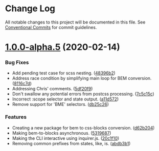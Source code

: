 # Change Log

All notable changes to this project will be documented in this file.
See [Conventional Commits](https://conventionalcommits.org) for commit guidelines.

# [1.0.0-alpha.5](https://github.com/linkedin/css-blocks/tree/master/packages/%40css-blocks/bem-to-blocks/compare/v1.0.0-alpha.4...v1.0.0-alpha.5) (2020-02-14)


### Bug Fixes

* Add pending test case for scss nesting. ([48396b2](https://github.com/linkedin/css-blocks/tree/master/packages/%40css-blocks/bem-to-blocks/commit/48396b2f6e26beb6d7614f061dfe1ef83cf1b81a))
* Address race condition by simplifying main loop for BEM conversion. ([8116c7d](https://github.com/linkedin/css-blocks/tree/master/packages/%40css-blocks/bem-to-blocks/commit/8116c7d652d7a4f242ea54329f3d8d9da25c45a8))
* Addressing Chris' comments. ([5df20f9](https://github.com/linkedin/css-blocks/tree/master/packages/%40css-blocks/bem-to-blocks/commit/5df20f98c5e3b99273658d0ef99cd22a745769ed))
* Don't swallow any potential errors from postcss processing. ([7c5c15c](https://github.com/linkedin/css-blocks/tree/master/packages/%40css-blocks/bem-to-blocks/commit/7c5c15c20d7fb8726e29695cd643a0d51d02b9e8))
* Incorrect :scope selector and state output. ([a11d572](https://github.com/linkedin/css-blocks/tree/master/packages/%40css-blocks/bem-to-blocks/commit/a11d5720095a07dd72896f075d92891ac3c47196))
* Remove support for 'BME' selectors. ([db25c26](https://github.com/linkedin/css-blocks/tree/master/packages/%40css-blocks/bem-to-blocks/commit/db25c2612a55a8df666389e3cc7b223261885a2f))


### Features

* Creating a new package for bem to css-blocks conversion. ([d62b204](https://github.com/linkedin/css-blocks/tree/master/packages/%40css-blocks/bem-to-blocks/commit/d62b2042423d822c3b09526b145a354c4d7e6bd2))
* Making bem-to-blocks asynchronous. ([5319687](https://github.com/linkedin/css-blocks/tree/master/packages/%40css-blocks/bem-to-blocks/commit/5319687ea72c2c90e5236ae7246654d9164433ad))
* Making the CLI interactive using inquirer.js. ([20c1f10](https://github.com/linkedin/css-blocks/tree/master/packages/%40css-blocks/bem-to-blocks/commit/20c1f108b0c5c39adb84b821dfe7343e7b148765))
* Removing common prefixes from states, like, is. ([abdb3b1](https://github.com/linkedin/css-blocks/tree/master/packages/%40css-blocks/bem-to-blocks/commit/abdb3b1336751904906a950d61091bef04b4eeec))
